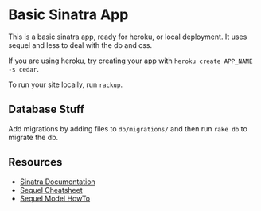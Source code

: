 # Basic Sinatra App

This is a basic sinatra app, ready for heroku, or local deployment. It uses sequel and less to deal with the db and css.

If you are using heroku, try creating your app with `heroku create APP_NAME -s cedar`.

To run your site locally, run `rackup`.

## Database Stuff

Add migrations by adding files to `db/migrations/` and then run `rake db` to migrate the db.

## Resources

 * [Sinatra Documentation](http://www.sinatrarb.com/intro)
 * [Sequel Cheatsheet](http://cheat.errtheblog.com/s/sequel/)
 * [Sequel Model HowTo](http://sequel.rubyforge.org/rdoc/files/doc/association_basics_rdoc.html)
